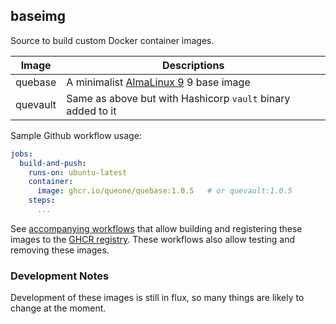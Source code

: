 ## baseimg
Source to build custom Docker container images.

| Image | Descriptions |
|---|---|
| quebase | A minimalist [AlmaLinux 9](https://almalinux.org/) 9 base image |
| quevault | Same as above but with Hashicorp `vault` binary added to it |

Sample Github workflow usage:

```yaml
jobs:
  build-and-push:
    runs-on: ubuntu-latest
    container:
      image: ghcr.io/queone/quebase:1.0.5   # or quevault:1.0.5
    steps:
      ...
```

See [accompanying workflows](https://github.com/queone/baseimg/actions) that allow building and registering these images to the [GHCR registry](https://github.blog/news-insights/product-news/introducing-github-container-registry/). These workflows also allow testing and removing these images.


### Development Notes
Development of these images is still in flux, so many things are likely to change at the moment.
